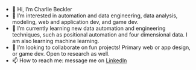 - 👋 Hi, I’m Charlie Beckler
- 👀 I’m interested in automation and data engineering, data analysis, modeling, web and application dev, and game dev.
- 🌱 I’m currently learning new data automation and engineering techniques, such as positional automation and four dimensional data. I am also learning machine learning.
- 💞️ I’m looking to collaborate on fun projects! Primary web or app design, or game dev. Open to research as well.
- 📫 How to reach me: message me on [LinkedIn](https://linkedin.com/in/charlie-beckler)

<!---
cbeckler/cbeckler is a ✨ special ✨ repository because its `README.md` (this file) appears on your GitHub profile.
You can click the Preview link to take a look at your changes.
--->
